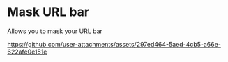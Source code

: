 # Mask URL bar

Allows you to mask your URL bar

https://github.com/user-attachments/assets/297ed464-5aed-4cb5-a66e-622afe0e151e
